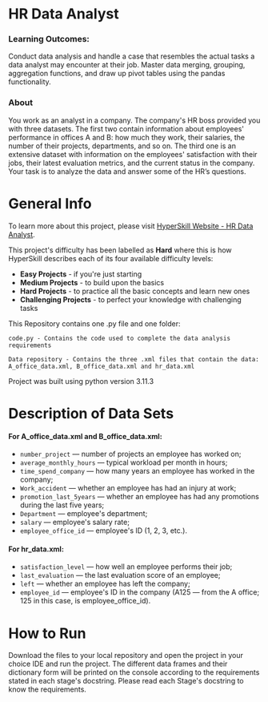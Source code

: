 # HR Data Analyst

### Learning Outcomes:
Conduct data analysis and handle a case that resembles the actual tasks a data 
analyst may encounter at their job. Master data merging, grouping, aggregation 
functions, and draw up pivot tables using the pandas functionality.

### About
You work as an analyst in a company. The company's HR boss provided you with 
three datasets. The first two contain information about employees' performance 
in offices A and B: how much they work, their salaries, the number of their 
projects, departments, and so on. The third one is an extensive dataset with 
information on the employees' satisfaction with their jobs, their latest 
evaluation metrics, and the current status in the company. Your task is to 
analyze the data and answer some of the HR’s questions.

# General Info

To learn more about this project, please visit 
[HyperSkill Website - HR Data Analyst](https://hyperskill.org/projects/268).

This project's difficulty has been labelled as __Hard__ where this is how 
HyperSkill describes each of its four available difficulty levels:

- __Easy Projects__ - if you're just starting
- __Medium Projects__ - to build upon the basics
- __Hard Projects__ - to practice all the basic concepts and learn new ones
- __Challenging Projects__ - to perfect your knowledge with challenging tasks

This Repository contains one .py file and one folder:

    code.py - Contains the code used to complete the data analysis requirements

    Data repository - Contains the three .xml files that contain the data: A_office_data.xml, B_office_data.xml and hr_data.xml

Project was built using python version 3.11.3

# Description of Data Sets

#### For A_office_data.xml and B_office_data.xml:

- `number_project` — number of projects an employee has worked on;
- `average_monthly_hours` — typical workload per month in hours;
- `time_spend_company` — how many years an employee has worked in the company;
- `Work_accident` — whether an employee has had an injury at work;
- `promotion_last_5years` — whether an employee has had any promotions during the last five years;
- `Department` — employee's department;
- `salary` — employee's salary rate;
- `employee_office_id` — employee's ID (1, 2, 3, etc.).

#### For hr_data.xml:

- `satisfaction_level` — how well an employee performs their job;
- `last_evaluation` — the last evaluation score of an employee;
- `left` — whether an employee has left the company;
- `employee_id` — employee's ID in the company (A125 — from the A office; 125 in this case, is employee_office_id).


# How to Run

Download the files to your local repository and open the project in your choice 
IDE and run the project. The different data frames and their dictionary form will
be printed on the console according to the requirements stated in each stage's
docstring. Please read each Stage's docstring to know the requirements.



